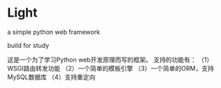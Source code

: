 # Light
a simple python web framework

build for study

这是一个为了学习Python web开发原理而写的框架。
支持的功能有：
（1）WSGI路由转发功能
（2）一个简单的模板引擎
（3）一个简单的ORM，支持MySQL数据库
（4）支持重定向
